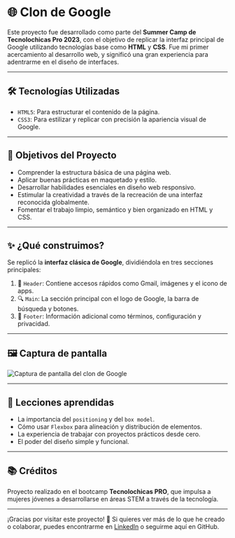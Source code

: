 # 🌐 Clon de Google

Este proyecto fue desarrollado como parte del **Summer Camp de Tecnolochicas Pro 2023**, con el objetivo de replicar la interfaz principal de Google utilizando tecnologías base como **HTML** y **CSS**. Fue mi primer acercamiento al desarrollo web, y significó una gran experiencia para adentrarme en el diseño de interfaces.

---

## 🛠️ Tecnologías Utilizadas

- `HTML5`: Para estructurar el contenido de la página.
- `CSS3`: Para estilizar y replicar con precisión la apariencia visual de Google.

---

## 🎯 Objetivos del Proyecto

- Comprender la estructura básica de una página web.
- Aplicar buenas prácticas en maquetado y estilo.
- Desarrollar habilidades esenciales en diseño web responsivo.
- Estimular la creatividad a través de la recreación de una interfaz reconocida globalmente.
- Fomentar el trabajo limpio, semántico y bien organizado en HTML y CSS.

---

## ✨ ¿Qué construimos?

Se replicó la **interfaz clásica de Google**, dividiéndola en tres secciones principales:

1. 🧭 `Header`: Contiene accesos rápidos como Gmail, imágenes y el icono de apps.
2. 🔍 `Main`: La sección principal con el logo de Google, la barra de búsqueda y botones.
3. 🦶 `Footer`: Información adicional como términos, configuración y privacidad.

---

## 🖼️ Captura de pantalla

![Captura de pantalla del clon de Google](https://github.com/samantha09s/Clon_de_Google/assets/140031528/1d96a21c-c854-4898-b2b6-d5ff4635f918)

---

## 🚀 Lecciones aprendidas

- La importancia del `positioning` y del `box model`.
- Cómo usar `Flexbox` para alineación y distribución de elementos.
- La experiencia de trabajar con proyectos prácticos desde cero.
- El poder del diseño simple y funcional.

---

## 📚 Créditos

Proyecto realizado en el bootcamp **Tecnolochicas PRO**, que impulsa a mujeres jóvenes a desarrollarse en áreas STEM a través de la tecnología.

---

¡Gracias por visitar este proyecto! 🌟
Si quieres ver más de lo que he creado o colaborar, puedes encontrarme en [LinkedIn](https://www.linkedin.com/in/samanthamunguia/) o seguirme aquí en GitHub.
